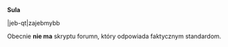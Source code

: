 **Sula**

|jeb-qt|zajebmybb

Obecnie **nie ma** skryptu forumn, który odpowiada faktycznym standardom.